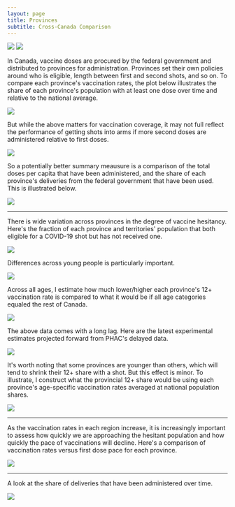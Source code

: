 ```yaml
---
layout: page
title: Provinces
subtitle: Cross-Canada Comparison
---
```


![](Plots/plot_12plus_atleastone.png)
![](Plots/plot_12plus_full.png)

In Canada, vaccine doses are procured by the federal government and distributed to provinces for administration. Provinces set their own policies around who is eligible, length between first and second shots, and so on. To compare each province's vaccination rates, the plot below illustrates the share of each province's population with at least one dose over time and relative to the national average.

![](Plots/prov_relative.png)

But while the above matters for vaccination coverage, it may not full reflect the performance of getting shots into arms if more second doses are administered relative to first doses. 

![](Plots/prov_atleastone.png)

So a potentially better summary meausure is a comparison of the total doses per capita that have been administered, and the share of each province's deliveries from the federal government that have been used. This is illustrated below.

![](Plots/plot_provs.png)

---

There is wide variation across provinces in the degree of vaccine hesitancy. Here's the fraction of each province and territories' population that both eligible for a COVID-19 shot but has not received one.

![](Plots/prov_novax.png)

Differences across young people is particularly important. 

![](Plots/plot_prov1839.png)

Across all ages, I estimate how much lower/higher each province's 12+ vaccination rate is compared to what it would be if all age categories equaled the rest of Canada.

![](Plots/plot_gapmap.png)

The above data comes with a long lag. Here are the latest experimental estimates projected forward from PHAC's delayed data.

![](Plots/plot_prov1839_est.png)

It's worth noting that some provinces are younger than others, which will tend to shrink their 12+ share with a shot. But this effect is minor. To illustrate, I construct what the provincial 12+ share would be using each province's age-specific vaccination rates averaged at national population shares.

![](Plots/plot_standard_est.png)

---

As the vaccination rates in each region increase, it is increasingly important to assess how quickly we are approaching the hesitant population and how quickly the pace of vaccinations will decline. Here's a comparison of vaccination rates versus first dose pace for each province.

![](Plots/pace_decline_provs.png)

---

A look at the share of deliveries that have been administered over time.

![](Plots/share_used.png)
